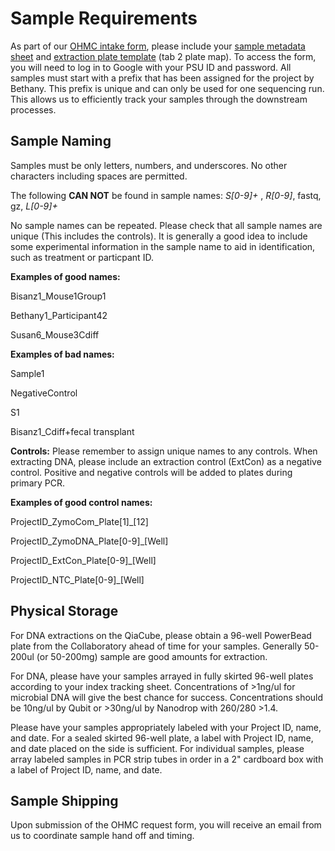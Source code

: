# Sample Requirements
As part of our [OHMC intake form](https://docs.google.com/forms/d/1_bf0vcHt3guk7WsG8oIauOn-sQyKhWgnjc6DdQ59mZg/edit?ts=668fe9ee), please include your [sample metadata sheet](https://github.com/BisanzLab/OHMC_Colaboratory/blob/main/Templates/Metadata.xlsx) and [extraction plate template](Templates/0_ExtractionPlate_Template.xlsx) (tab 2 plate map). To access the form, you will need to log in to Google with your PSU ID and password.
All samples must start with a prefix that has been assigned for the project by Bethany. This prefix is unique and can only be used for one sequencing run.
This allows us to efficiently track your samples through the downstream processes.

## Sample Naming
Samples must be only letters, numbers, and underscores. No other characters including spaces are permitted.

The following **CAN NOT** be found in sample names: _S[0-9]+_ , _R[0-9]_, fastq, gz, _L[0-9]+_

No sample names can be repeated. 
Please check that all sample names are unique (This includes the controls).
It is generally a good idea to include some experimental information in the sample name to aid in identification, such as treatment or particpant ID.

**Examples of good names:**

Bisanz1_Mouse1Group1

Bethany1_Participant42

Susan6_Mouse3Cdiff

**Examples of bad names:**

Sample1

NegativeControl

S1

Bisanz1_Cdiff+fecal transplant


**Controls:**
Please remember to assign unique names to any controls. When extracting DNA, please include an extraction control (ExtCon) as a negative control. Positive and negative controls will be added to plates during primary PCR.

**Examples of good control names:**

ProjectID_ZymoCom_Plate[1]_[12]

ProjectID_ZymoDNA_Plate[0-9]_[Well]

ProjectID_ExtCon_Plate[0-9]_[Well]

ProjectID_NTC_Plate[0-9]_[Well]


## Physical Storage
For DNA extractions on the QiaCube, please obtain a 96-well PowerBead plate from the Collaboratory ahead of time for your samples.
Generally 50-200ul (or 50-200mg) sample are good amounts for extraction.

For DNA, please have your samples arrayed in fully skirted 96-well plates according to your index tracking sheet. Concentrations of >1ng/ul for microbial DNA will give the best chance for success.
Concentrations should be 10ng/ul by Qubit or >30ng/ul by Nanodrop with 260/280 >1.4.

Please have your samples appropriately labeled with your Project ID, name, and date. 
For a sealed skirted 96-well plate, a label with Project ID, name, and date placed on the side is sufficient. 
For individual samples, please array labeled samples in PCR strip tubes in order in a 2" cardboard box with a label of Project ID, name, and date. 

## Sample Shipping
Upon submission of the OHMC request form, you will receive an email from us to coordinate sample hand off and timing.

